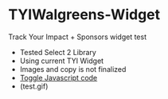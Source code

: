 # TYIWalgreens-Widget
Track Your Impact + Sponsors widget test

- Tested Select 2 Library
- Using current TYI Widget
- Images and copy is not finalized
- [Toggle Javascript code](https://codepen.io/devpatelwebdeveloper/pen/rbBERy)
- (test.gif)